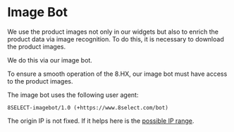 # Image Bot

We use the product images not only in our widgets but also to enrich the product data via image recognition. To do this, it is necessary to download the product images.

We do this via our image bot.

To ensure a smooth operation of the 8.HX, our image bot must have access to the product images.

The image bot uses the following user agent:

```http
8SELECT-imagebot/1.0 (+https://www.8select.com/bot)
```

The origin IP is not fixed. If it helps here is the [possible IP range](https://docs.aws.amazon.com/general/latest/gr/aws-ip-ranges.html).



